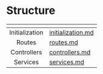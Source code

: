 # Structure

<table data-view="cards"><thead><tr><th align="center"></th><th data-hidden data-card-target data-type="content-ref"></th></tr></thead><tbody><tr><td align="center">Initialization</td><td><a href="initialization.md">initialization.md</a></td></tr><tr><td align="center">Routes</td><td><a href="routes.md">routes.md</a></td></tr><tr><td align="center">Controllers</td><td><a href="controllers.md">controllers.md</a></td></tr><tr><td align="center">Services</td><td><a href="services.md">services.md</a></td></tr></tbody></table>
